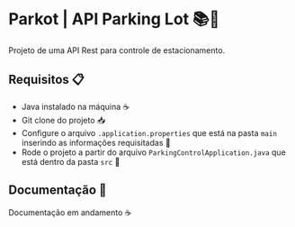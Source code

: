 # Parkot | API Parking Lot 📚📖

Projeto de uma API Rest para controle de estacionamento.

## Requisitos 📋

-   Java instalado na máquina ☕️
-   Git clone do projeto 📥
-   Configure o arquivo `.application.properties` que está na pasta `main` inserindo as informações requisitadas 📝
-   Rode o projeto a partir do arquivo `ParkingControlApplication.java` que está dentro da pasta `src` 🚀

## Documentação 📄

Documentação em andamento ☕️
